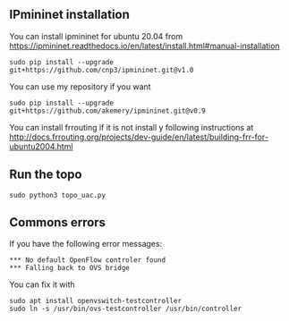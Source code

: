 ## IPmininet installation

You can install ipmininet for ubuntu 20.04 from https://ipmininet.readthedocs.io/en/latest/install.html#manual-installation

```
sudo pip install --upgrade git+https://github.com/cnp3/ipmininet.git@v1.0

```

You can use my repository if you want

```
sudo pip install --upgrade git+https://github.com/akemery/ipmininet.git@v0.9
```

You can install frrouting if it is not install y following instructions at http://docs.frrouting.org/projects/dev-guide/en/latest/building-frr-for-ubuntu2004.html

## Run the topo

```
sudo python3 topo_uac.py
```

## Commons errors

If you have the following error messages:

```
*** No default OpenFlow controler found
*** Falling back to OVS bridge
```

You can fix it with

```
sudo apt install openvswitch-testcontroller
sudo ln -s /usr/bin/ovs-testcontroller /usr/bin/controller
```
